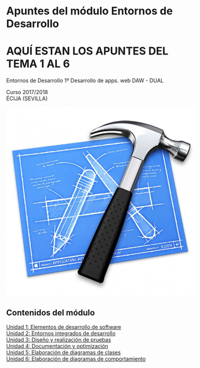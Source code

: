 # Apuntes del módulo Entornos de Desarrollo  
# AQUÍ ESTAN LOS APUNTES DEL TEMA 1 AL 6  
Entornos de Desarrollo 1º Desarrollo de apps. web DAW - DUAL

Curso 2017/2018  
ÉCIJA (SEVILLA)

![Entornos d desarrollo](logo.jpg)

## Contenidos del módulo

[Unidad 1: Elementos de desarrollo de software](apuntes_tema1.md)  
[Unidad 2: Entornos integrados de desarrollo](apuntes_tema2.md)  
[Unidad 3: Diseño y realización de pruebas](apuntes_tema3.md)  
[Unidad 4: Documentación y optimización](apuntes_tema4.md)  
[Unidad 5: Elaboración de diagramas de clases](apuntes_tema5.md)  
[Unidad 6: Elaboración de diagramas de comportamiento](apuntes_tema6.md)  

